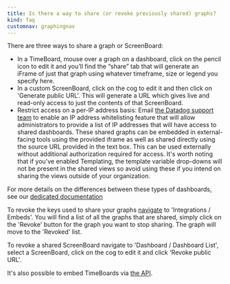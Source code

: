 ```yaml
---
title: Is there a way to share (or revoke previously shared) graphs?
kind: faq
customnav: graphingnav
---
```


There are three ways to share a graph or ScreenBoard:

* In a TimeBoard, mouse over a graph on a dashboard, click on the pencil icon to edit it and you’ll find the “share” tab that will generate an iFrame of just that graph using whatever timeframe, size or legend you specify here.
* In a custom ScreenBoard, click on the cog to edit it and then click on 'Generate public URL'. This will generate a URL which gives live and read-only access to just the contents of that ScreenBoard.
* Restrict access on a per-IP address basis: Email [the Datadog support team](/help) to enable an IP address whitelisting feature that will allow administrators to provide a list of IP addresses that will have access to shared dashboards. These shared graphs can be embedded in external-facing tools using the provided iframe as well as shared directly using the source URL provided in the text box. This can be used externally without additional authorization required for access.
It's worth noting that if you've enabled Templating, the template variable drop-downs will not be present in the shared views so avoid using these if you intend on sharing the views outside of your organization.

For more details on the differences between these types of dashboards, see our [dedicated documentation](/graphing/dashboards)

To revoke the keys used to share your graphs [navigate](https://app.datadoghq.com/account/settings#embeds) to 'Integrations / Embeds'. You will find a list of all the graphs that are shared, simply click on the 'Revoke' button for the graph you want to stop sharing. The graph will move to the 'Revoked' list.

To revoke a shared ScreenBoard navigate to 'Dashboard / Dashboard List', select a ScreenBoard, click on the cog to edit it and click 'Revoke public URL'.

It's also possible to embed TimeBoards via [the API](/api/#embeds). 